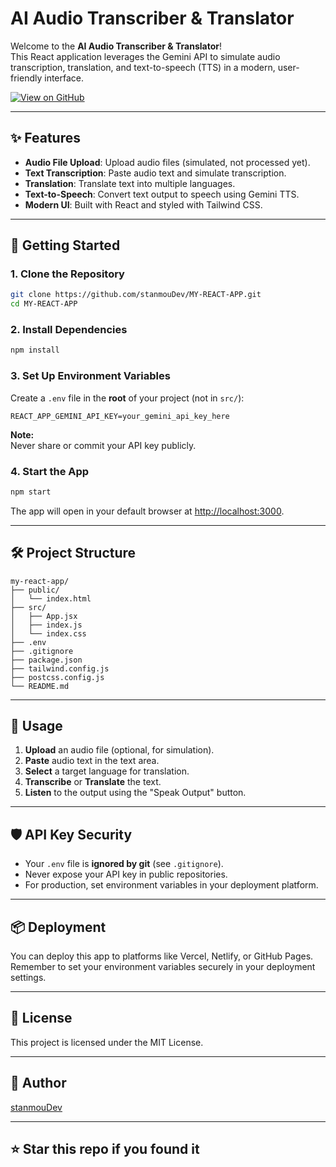 # AI Audio Transcriber & Translator

Welcome to the **AI Audio Transcriber & Translator**!  
This React application leverages the Gemini API to simulate audio transcription, translation, and text-to-speech (TTS) in a modern, user-friendly interface.

[![View on GitHub](https://img.shields.io/badge/GitHub-View%20Repository-blue?logo=github)](https://github.com/stanmouDev/MY-REACT-APP.git)

---

## ✨ Features

- **Audio File Upload**: Upload audio files (simulated, not processed yet).
- **Text Transcription**: Paste audio text and simulate transcription.
- **Translation**: Translate text into multiple languages.
- **Text-to-Speech**: Convert text output to speech using Gemini TTS.
- **Modern UI**: Built with React and styled with Tailwind CSS.

---

## 🚀 Getting Started

### 1. Clone the Repository

```sh
git clone https://github.com/stanmouDev/MY-REACT-APP.git
cd MY-REACT-APP
```

### 2. Install Dependencies

```sh
npm install
```

### 3. Set Up Environment Variables

Create a `.env` file in the **root** of your project (not in `src/`):

```
REACT_APP_GEMINI_API_KEY=your_gemini_api_key_here
```

**Note:**  
Never share or commit your API key publicly.

### 4. Start the App

```sh
npm start
```

The app will open in your default browser at [http://localhost:3000](http://localhost:3000).

---

## 🛠️ Project Structure

```
my-react-app/
├── public/
│   └── index.html
├── src/
│   ├── App.jsx
│   ├── index.js
│   └── index.css
├── .env
├── .gitignore
├── package.json
├── tailwind.config.js
├── postcss.config.js
└── README.md
```

---

## 📝 Usage

1. **Upload** an audio file (optional, for simulation).
2. **Paste** audio text in the text area.
3. **Select** a target language for translation.
4. **Transcribe** or **Translate** the text.
5. **Listen** to the output using the "Speak Output" button.

---

## 🛡️ API Key Security

- Your `.env` file is **ignored by git** (see `.gitignore`).
- Never expose your API key in public repositories.
- For production, set environment variables in your deployment platform.

---

## 📦 Deployment

You can deploy this app to platforms like Vercel, Netlify, or GitHub Pages.  
Remember to set your environment variables securely in your deployment settings.

---

## 📄 License

This project is licensed under the MIT License.

---

## 👤 Author

[stanmouDev](https://github.com/stanmouDev)

---

## ⭐️ Star this repo if you found it
